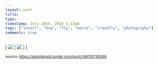 ```yaml
---
layout: post
title: 
type: 
timestamp: July 28th, 2016 1:13pm
tags: ["insect", "bug", "fly", "macro", "cranefly", "photography"]
comments: true
---
```


| <img src="https://saturdayxiii.github.io/media/148110739249_0.jpg"/> | <img src="https://saturdayxiii.github.io/media/148110739249_1.jpg"/> |  |

<small>source: https://saturdayxiii.tumblr.com/post/148110739249</small>
